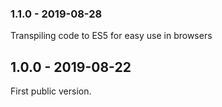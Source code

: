 ### 1.1.0 - 2019-08-28

Transpiling code to ES5 for easy use in browsers

## 1.0.0 - 2019-08-22

First public version.
